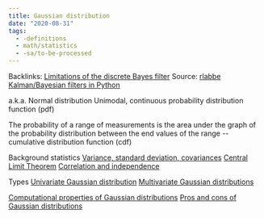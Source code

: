 ```yaml
---
title: Gaussian distribution
date: "2020-08-31"
tags:
  - -definitions
  - math/statistics
  - -sa/to-be-processed
---
```


Backlinks: [Limitations of the discrete Bayes filter](limitations-of-the-discrete-bayes-filter.md)
Source: [rlabbe Kalman/Bayesian filters in Python](rlabbe-kalman_bayesian-filters-in-python.md)

a.k.a. Normal distribution
Unimodal, continuous probability distribution function (pdf)

The probability of a range of measurements is the area under the graph of the probability distribution between the end values of the range -- cumulative distribution function (cdf)

Background statistics
[Variance, standard deviation, covariances](variance,-standard-deviation,-covariances.md)
[Central Limit Theorem](central-limit-theorem.md)
[Correlation and independence](correlation-and-independence.md)

Types
[Univariate Gaussian distribution](univariate-gaussian-distribution.md)
[Multivariate Gaussian distributions](multivariate-gaussian-distributions.md)

[Computational properties of Gaussian distributions](computational-properties-of-gaussian-distributions.md)
[Pros and cons of Gaussian distributions](pros-and-cons-of-gaussian-distributions.md)

